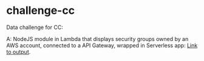 # challenge-cc
Data challenge for CC:

A: NodeJS module in Lambda that displays security groups owned by an AWS account, connected to a API Gateway, wrapped in Serverless app: [Link to output](https://2fjzx5kee7.execute-api.ap-southeast-2.amazonaws.com/dev/app).
